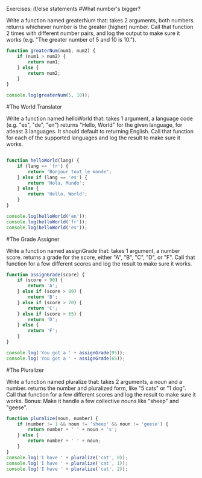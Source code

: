 Exercises: if/else statements
#What number's bigger?

  Write a function named greaterNum that:
        takes 2 arguments, both numbers.
        returns whichever number is the greater (higher) number. 
    Call that function 2 times with different number pairs, and log the output to make sure it works (e.g. "The greater number of 5 and 10 is 10."). 


```javascript
function greaterNum(num1, num2) {
    if (num1 > num2) {
        return num1;
    } else {
        return num2;
    }
}

console.log(greaterNum(5, 10));
```
#The World Translator

   Write a function named helloWorld that:
        takes 1 argument, a language code (e.g. "es", "de", "en")
        returns "Hello, World" for the given language, for atleast 3 languages. It should default to returning English. 
    Call that function for each of the supported languages and log the result to make sure it works. 


```javascript

function helloWorld(lang) {
    if (lang == 'fr') {
        return 'Bonjour tout le monde';
    } else if (lang == 'es') {
        return 'Hola, Mundo';
    } else {
        return 'Hello, World';
    }
}

console.log(helloWorld('en'));
console.log(helloWorld('fr'));
console.log(helloWorld('es'));
```
#The Grade Assigner

   Write a function named assignGrade that:
        takes 1 argument, a number score.
        returns a grade for the score, either "A", "B", "C", "D", or "F". 
    Call that function for a few different scores and log the result to make sure it works. 

```javascript
function assignGrade(score) {
    if (score > 90) {
        return 'A';
    } else if (score > 80) {
        return 'B';
    } else if (score > 70) {
        return 'C';
    } else if (score > 65) {
        return 'D';
    } else {
        return 'F';
    }
}

console.log('You got a ' + assignGrade(95));
console.log('You got a ' + assignGrade(65));
```
#The Pluralizer

   Write a function named pluralize that:
        takes 2 arguments, a noun and a number.
        returns the number and pluralized form, like "5 cats" or "1 dog". 
    Call that function for a few different scores and log the result to make sure it works.
    Bonus: Make it handle a few collective nouns like "sheep" and "geese". 

```javascript
function pluralize(noun, number) {
    if (number != 1 && noun != 'sheep' && noun != 'geese') {
        return number + ' ' + noun + 's';
    } else {
        return number + ' ' + noun;
    }
}
console.log('I have ' + pluralize('cat', 0));
console.log('I have ' + pluralize('cat', 1));
console.log('I have ' + pluralize('cat', 2));
```
